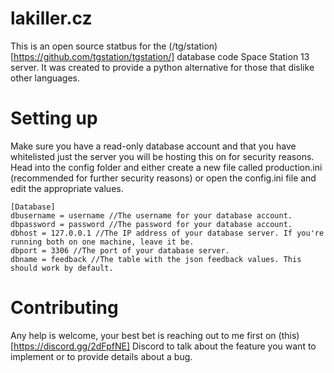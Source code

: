 # lakiller.cz
This is an open source statbus for the (/tg/station)[https://github.com/tgstation/tgstation/] database code Space Station 13 server. It was created to provide a python alternative for those that dislike other languages.

# Setting up
Make sure you have a read-only database account and that you have whitelisted just the server you will be hosting this on for security reasons. Head into the config folder and either create a new file called production.ini (recommended for further security reasons) or open the config.ini file and edit the appropriate values.

```
[Database]
dbusername = username //The username for your database account.
dbpassword = password //The password for your database account.
dbhost = 127.0.0.1 //The IP address of your database server. If you're running both on one machine, leave it be.
dbport = 3306 //The port of your database server.
dbname = feedback //The table with the json feedback values. This should work by default.
```

# Contributing
Any help is welcome, your best bet is reaching out to me first on (this)[https://discord.gg/2dFpfNE] Discord to talk about the feature you want to implement or to provide details about a bug.